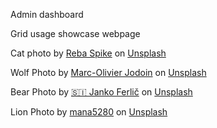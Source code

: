 Admin dashboard

Grid usage showcase webpage

Cat photo
by <a href="https://unsplash.com/@rebaspike?utm_source=unsplash&utm_medium=referral&utm_content=creditCopyText">Reba
Spike</a> on <a href="https://unsplash.com/?utm_source=unsplash&utm_medium=referral&utm_content=creditCopyText">
Unsplash</a>

Wolf Photo
by <a href="https://unsplash.com/@marcojodoin?utm_source=unsplash&utm_medium=referral&utm_content=creditCopyText">
Marc-Olivier Jodoin</a>
on <a href="https://unsplash.com/s/photos/animal?utm_source=unsplash&utm_medium=referral&utm_content=creditCopyText">
Unsplash</a>

Bear Photo
by <a href="https://unsplash.com/@itfeelslikefilm?utm_source=unsplash&utm_medium=referral&utm_content=creditCopyText">
🇸🇮 Janko Ferlič</a>
on <a href="https://unsplash.com/s/photos/animal?utm_source=unsplash&utm_medium=referral&utm_content=creditCopyText">
Unsplash</a>

Lion Photo
by <a href="https://unsplash.com/@mana5280?utm_source=unsplash&utm_medium=referral&utm_content=creditCopyText">
mana5280</a>
on <a href="https://unsplash.com/s/photos/animal?utm_source=unsplash&utm_medium=referral&utm_content=creditCopyText">
Unsplash</a>
